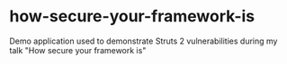 how-secure-your-framework-is
============================

Demo application used to demonstrate Struts 2 vulnerabilities during my talk "How secure your framework is"